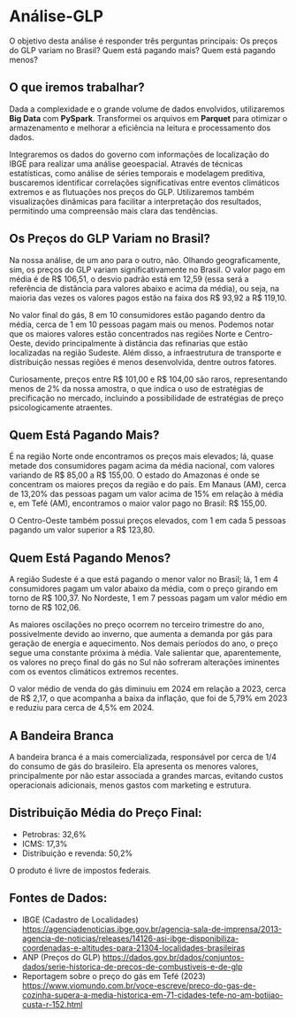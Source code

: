 <!DOCTYPE html>
<html lang="pt-br">
<head>
    <meta charset="utf-8">
 
</head>
<body>

<h1>Análise-GLP</h1>
<p>O objetivo desta análise é responder três perguntas principais: Os preços do GLP variam no Brasil? Quem está pagando mais? Quem está pagando menos?
</strong></p>

<h2>O que iremos trabalhar?</h2>
<p>Dada a complexidade e o grande volume de dados envolvidos, utilizaremos <strong>Big Data</strong> com <strong>PySpark</strong>. Transformei os arquivos em <strong>Parquet</strong> para otimizar o armazenamento e melhorar a eficiência na leitura e processamento dos dados.</p>

<p>Integraremos os dados do governo com informações de localização do IBGE para realizar uma análise geoespacial. Através de técnicas estatísticas, como análise de séries temporais e modelagem preditiva, buscaremos identificar correlações significativas entre eventos climáticos extremos e as flutuações nos preços do GLP. Utilizaremos também visualizações dinâmicas para facilitar a interpretação dos resultados, permitindo uma compreensão mais clara das tendências.</p>



<h2>Os Preços do GLP Variam no Brasil?</h2>
<p>Na nossa análise, de um ano para o outro, não. Olhando geograficamente, sim, os preços do GLP variam significativamente no Brasil. O valor pago em média é de R$ 106,51, o desvio padrão está em 12,59 (essa será a referência de distância para valores abaixo e acima da média), ou seja, na maioria das vezes os valores pagos estão na faixa dos R$ 93,92 a R$ 119,10.</p>
<p>No valor final do gás, 8 em 10 consumidores estão pagando dentro da média, cerca de 1 em 10 pessoas pagam mais ou menos. Podemos notar que os maiores valores estão concentrados nas regiões Norte e Centro-Oeste, devido principalmente à distância das refinarias que estão localizadas na região Sudeste. Além disso, a infraestrutura de transporte e distribuição nessas regiões é menos desenvolvida, dentre outros fatores.</p>
<p>Curiosamente, preços entre R$ 101,00 e R$ 104,00 são raros, representando menos de 2% da nossa amostra, o que indica o uso de estratégias de precificação no mercado, incluindo a possibilidade de estratégias de preço psicologicamente atraentes.</p>

<h2>Quem Está Pagando Mais?</h2>
<p>É na região Norte onde encontramos os preços mais elevados; lá, quase metade dos consumidores pagam acima da média nacional, com valores variando de R$ 85,00 a R$ 155,00. O estado do Amazonas é onde se concentram os maiores preços da região e do país. Em Manaus (AM), cerca de 13,20% das pessoas pagam um valor acima de 15% em relação à média e, em Tefé (AM), encontramos o maior valor pago no Brasil: R$ 155,00.</p>
<p>O Centro-Oeste também possui preços elevados, com 1 em cada 5 pessoas pagando um valor superior a R$ 123,80.</p>

<h2>Quem Está Pagando Menos?</h2>
<p>A região Sudeste é a que está pagando o menor valor no Brasil; lá, 1 em 4 consumidores pagam um valor abaixo da média, com o preço girando em torno de R$ 100,37. No Nordeste, 1 em 7 pessoas pagam um valor médio em torno de R$ 102,06.</p>
<p>As maiores oscilações no preço ocorrem no terceiro trimestre do ano, possivelmente devido ao inverno, que aumenta a demanda por gás para geração de energia e aquecimento. Nos demais períodos do ano, o preço segue uma constante próxima à média. Vale salientar que, aparentemente, os valores no preço final do gás no Sul não sofreram alterações iminentes com os eventos climáticos extremos recentes.</p>
<p>O valor médio de venda do gás diminuiu em 2024 em relação a 2023, cerca de R$ 2,17, o que acompanha a baixa da inflação, que foi de 5,79% em 2023 e reduziu para cerca de 4,5% em 2024.</p>

<h2>A Bandeira Branca</h2>
<p>A bandeira branca é a mais comercializada, responsável por cerca de 1/4 do consumo de gás do brasileiro. Ela apresenta os menores valores, principalmente por não estar associada a grandes marcas, evitando custos operacionais adicionais, menos gastos com marketing e estrutura.</p>

<h2>Distribuição Média do Preço Final:</h2>
<ul>
  <li>Petrobras: 32,6%</li>
  <li>ICMS: 17,3%</li>
  <li>Distribuição e revenda: 50,2%</li>
</ul>
<p>O produto é livre de impostos federais.</p>

<h2>Fontes de Dados:</h2>
<ul>
  <li>IBGE (Cadastro de Localidades) <a href="https://agenciadenoticias.ibge.gov.br/agencia-sala-de-imprensa/2013-agencia-de-noticias/releases/14126-asi-ibge-disponibiliza-coordenadas-e-altitudes-para-21304-localidades-brasileiras">https://agenciadenoticias.ibge.gov.br/agencia-sala-de-imprensa/2013-agencia-de-noticias/releases/14126-asi-ibge-disponibiliza-coordenadas-e-altitudes-para-21304-localidades-brasileiras</a></li>
  <li>ANP (Preços do GLP) <a href="https://dados.gov.br/dados/conjuntos-dados/serie-historica-de-precos-de-combustiveis-e-de-glp">https://dados.gov.br/dados/conjuntos-dados/serie-historica-de-precos-de-combustiveis-e-de-glp</a></li>
  <li>Reportagem sobre o preço do gás em Tefé (2023) <a href="https://www.viomundo.com.br/voce-escreve/preco-do-gas-de-cozinha-supera-a-media-historica-em-71-cidades-tefe-no-am-botijao-custa-r-152.html">https://www.viomundo.com.br/voce-escreve/preco-do-gas-de-cozinha-supera-a-media-historica-em-71-cidades-tefe-no-am-botijao-custa-r-152.html</a></li>
</ul>

